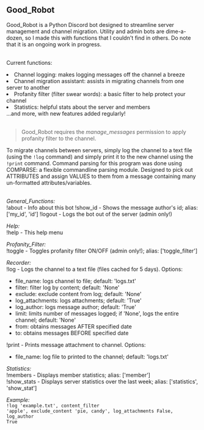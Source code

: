 <h2>Good_Robot</h2>
Good_Robot is a Python Discord bot designed to streamline server management and channel migration. Utility and admin bots are dime-a-dozen, so I made this with functions that I couldn't find in others. Do note that it is an ongoing work in progress. 

<br/>Current functions:
<li>Channel logging: makes logging messages off the channel a breeze</li>
<li>Channel migration assistant: assists in migrating channels from one server to another</li>
<li>Profanity filter (filter swear words): a basic filter to help protect your channel</li>
<li>Statistics: helpful stats about the server and members</li>
…and more, with new features added regularly!</br></br>
<blockquote>Good_Robot requires the <em>manage_messages</em> permission to apply profanity filter to the channel.</blockquote>
To migrate channels between servers, simply log the channel to a text file (using the <code>!log</code> command) and simply print it to the new channel using the <code>!print</code> command. Command parsing for this program was done using COMPARSE: a flexible commandline parsing module. Designed to pick out ATTRIBUTES and assign VALUES to them from a message containing many un-formatted attributes/variables.</br></br>

<em>General_Functions: </em></br>
!about - Info about this bot
!show_id - Shows the message author's id; alias: ['my_id', 'id']
!logout - Logs the bot out of the server (admin only!)

<em>Help: </em></br>
!help - This help menu

<em>Profanity_Filter: </em></br>
!toggle - Toggles profanity filter ON/OFF (admin only!); alias: ['toggle_filter']

<em>Recorder: </em></br>
!log - Logs the channel to a text file (files cached for 5 days). Options:
+ file_name: logs channel to file; default: 'logs.txt'
+ filter: filter log by content; default: 'None'
+ exclude: exclude content from log; default: 'None'
+ log_attachments: logs attachments; default: 'True'
+ log_author: logs message author; default: 'True'
+ limit: limits number of messages logged; if 'None', logs the entire channel; default: 'None'
+ from: obtains messages AFTER specified date
+ to: obtains messages BEFORE specified date

!print - Prints message attachment to channel. Options:
+ file_name: log file to printed to the channel; default: 'logs.txt'

<em>Statistics: </em></br>
!members - Displays member statistics; alias: ['member']
<br/>!show_stats - Displays server statistics over the last week; alias: ['statistics', 'show_stat']

<em>Example: </em></br>
<code>!log 'example.txt', content_filter 'apple', exclude_content 'pie, candy', log_attachments False, log_author True</code>
